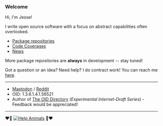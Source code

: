 ### Welcome

Hi, I'm Jesse!

I write open source software with a focus on abstract capabilities often overlooked.

- [Package repositories](https://github.com/JesseCoretta?tab=repositories)
- [Code Coverages](https://app.codecov.io/gh/JesseCoretta?repoDisplay=Active)
- [News](https://github.com/JesseCoretta/JesseCoretta/blob/main/NEWS.md)

More package repositories are **always** in development -- stay tuned!

Got a question or an idea? Need help? I do contract work! You can reach me [here](mailto:jesse.coretta@icloud.com).

----

- [Mastodon](https://mastodon.social/@JesseCoretta) / [Reddit](https://www.reddit.com/user/JesseCoretta)
- OID: 1.3.6.1.4.1.56521
- Author of [The OID Directory](https://oid.directory) (_Experimental Internet-Draft Series_) - Feedback would be appreciated!

----

❤️💜 [![Help Animals](https://img.shields.io/badge/help_animals-gray?label=%F0%9F%90%BE%20%F0%9F%98%BC%20%F0%9F%90%B6&labelColor=yellow)](https://github.com/JesseCoretta/JesseCoretta/blob/main/DONATIONS.md)  💜❤️
